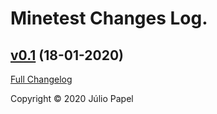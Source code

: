 # Minetest Changes Log.

## [v0.1](https://github.com/JulioPapel/minetest-cli/tree/v0.1) (18-01-2020)

[Full Changelog](https://github.com/JulioPapel/minetest-cli/compare/fdcba9df8d07a99649d3e2d5109b28c8b5608a4a...v0.1)



Copyright © 2020 Júlio Papel
